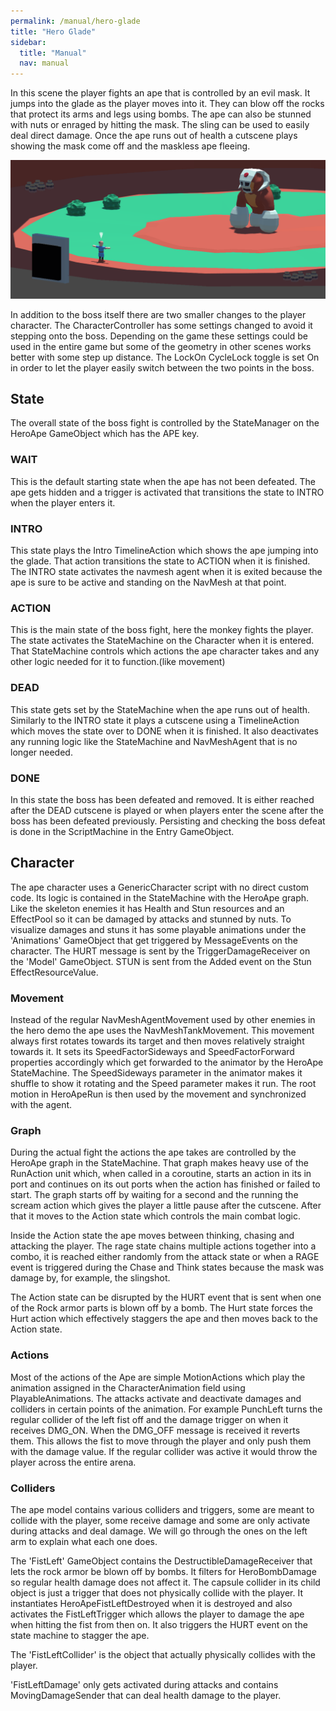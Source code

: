 ```yaml
---
permalink: /manual/hero-glade
title: "Hero Glade"
sidebar:
  title: "Manual"
  nav: manual
---
```


In this scene the player fights an ape that is controlled by an evil mask. It jumps into the glade as the player moves into it. They can blow off the rocks that protect its arms and legs using bombs. The ape can also be stunned with nuts or enraged by hitting the mask. The sling can be used to easily deal direct damage. Once the ape runs out of health a cutscene plays showing the mask come off and the maskless ape fleeing.

<p align="center">
  <img src="/assets/images/hero/heroGlade.png" />
</p>

In addition to the boss itself there are two smaller changes to the player character. The CharacterController has some settings changed to avoid it stepping onto the boss. Depending on the game these settings could be used in the entire game but some of the geometry in other scenes works better with some step up distance. The LockOn CycleLock toggle is set On in order to let the player easily switch between the two points in the boss.

## State

The overall state of the boss fight is controlled by the StateManager on the HeroApe GameObject which has the APE key. 

### WAIT
This is the default starting state when the ape has not been defeated. The ape gets hidden and a trigger is activated that transitions the state to INTRO when the player enters it.

### INTRO
This state plays the Intro TimelineAction which shows the ape jumping into the glade. That action transitions the state to ACTION when it is finished. The INTRO state activates the navmesh agent when it is exited because the ape is sure to be active and standing on the NavMesh at that point. 

### ACTION
This is the main state of the boss fight, here the monkey fights the player. The state activates the StateMachine on the Character when it is entered. That StateMachine controls which actions the ape character takes and any other logic needed for it to function.(like movement)

### DEAD 
This state gets set by the StateMachine when the ape runs out of health. Similarly to the INTRO state it plays a cutscene using a TimelineAction which moves the state over to DONE when it is finished. It also deactivates any running logic like the StateMachine and NavMeshAgent that is no longer needed.

### DONE
In this state the boss has been defeated and removed. It is either reached after the DEAD cutscene is played or when players enter the scene after the boss has been defeated previously. Persisting and checking the boss defeat is done in the ScriptMachine in the Entry GameObject.

## Character
The ape character uses a GenericCharacter script with no direct custom code. Its logic is contained in the StateMachine with the HeroApe graph. Like the skeleton enemies it has Health and Stun resources and an EffectPool so it can be damaged by attacks and stunned by nuts. To visualize damages and stuns it has some playable animations under the 'Animations' GameObject that get triggered by MessageEvents on the character. The HURT message is sent by the TriggerDamageReceiver on the 'Model' GameObject. STUN is sent from the Added event on the Stun EffectResourceValue.

### Movement

Instead of the regular NavMeshAgentMovement used by other enemies in the hero demo the ape uses the NavMeshTankMovement. This movement always first rotates towards its target and then moves relatively straight towards it. It sets its SpeedFactorSideways and SpeedFactorForward properties accordingly which get forwarded to the animator by the HeroApe StateMachine. The SpeedSideways parameter in the animator makes it shuffle to show it rotating and the Speed parameter makes it run. The root motion in HeroApeRun is then used by the movement and synchronized with the agent.

### Graph

During the actual fight the actions the ape takes are controlled by the HeroApe graph in the StateMachine. That graph makes heavy use of the RunAction unit which, when called in a coroutine, starts an action in its in port and continues on its out ports when the action has finished or failed to start. The graph starts off by waiting for a second and the running the scream action which gives the player a little pause after the cutscene. After that it moves to the Action state which controls the main combat logic.

Inside the Action state the ape moves between thinking, chasing and attacking the player. The rage state chains multiple actions together into a combo, it is reached either randomly from the attack state or when a RAGE event is triggered during the Chase and Think states because the mask was damage by, for example, the slingshot.

The Action state can be disrupted by the HURT event that is sent when one of the Rock armor parts is blown off by a bomb. The Hurt state forces the Hurt action which effectively staggers the ape and then moves back to the Action state.

### Actions

Most of the actions of the Ape are simple MotionActions which play the animation assigned in the CharacterAnimation field using PlayableAnimations. The attacks activate and deactivate damages and colliders in certain points of the animation. For example PunchLeft turns the regular collider of the left fist off and the damage trigger on when it receives DMG_ON. When the DMG_OFF message is received it reverts them. This allows the fist to move through the player and only push them with the damage value. If the regular collider was active it would throw the player across the entire arena.

### Colliders

The ape model contains various colliders and triggers, some are meant to collide with the player, some receive damage and some are only activate during attacks and deal damage. We will go through the ones on the left arm to explain what each one does.  

The 'FistLeft' GameObject contains the DestructibleDamageReceiver that lets the rock armor be blown off by bombs. It filters for HeroBombDamage so regular health damage does not affect it. The capsule collider in its child object is just a trigger that does not physically collide with the player. It instantiates HeroApeFistLeftDestroyed when it is destroyed and also activates the FistLeftTrigger which allows the player to damage the ape when hitting the fist from then on. It also triggers the HURT event on the state machine to stagger the ape.

The 'FistLeftCollider' is the object that actually physically collides with the player.

'FistLeftDamage' only gets activated during attacks and contains MovingDamageSender that can deal health damage to the player. 